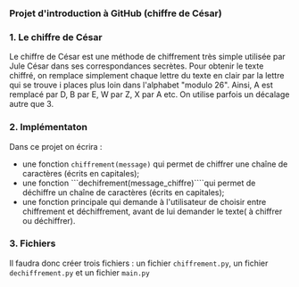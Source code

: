 ### Projet d'introduction à GitHub (chiffre de César)

### 1. Le chiffre de César
Le chiffre de César est une méthode de chiffrement très simple utilisée par Jule César dans ses correspondances secrètes.
Pour obtenir le texte chiffré, on remplace simplement chaque lettre du texte en clair par la lettre qui se trouve i places plus loin dans l'alphabet "modulo 26".
Ainsi, A est remplacé par D, B par E, W par Z, X par A etc. On utilise parfois un décalage autre que 3.

### 2. Implémentaton
Dans ce projet on écrira :
- une fonction ```chiffrement(message)``` qui permet de chiffrer une chaîne de caractères (écrits en capitales);
- une fonction ```dechifrement(message_chiffre)````qui permet de déchiffre un chaîne de caractères (écrits en capitales);
- une fonction principale qui demande à l'utilisateur de choisir entre chiffrement et déchiffrement, avant de lui demander le texte( à chiffrer ou déchiffrer).

### 3. Fichiers
Il faudra donc créer trois fichiers : un fichier ```chiffrement.py```, un fichier ```dechiffrement.py``` et un fichier ```main.py```